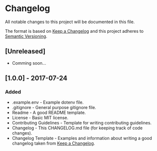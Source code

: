 # Changelog
All notable changes to this project will be documented in this file.

The format is based on [Keep a Changelog](http://keepachangelog.com/en/1.0.0/)
and this project adheres to [Semantic Versioning](http://semver.org/spec/v2.0.0.html).

## [Unreleased]
- Comming soon...

## [1.0.0] - 2017-07-24
### Added 
- .example.env - Example dotenv file.
- .gitignore - General purpose gitignore file.
- Readme - A good README template. 
- License - Basic MIT license. 
- Contributing Guidelines - Template for writing contributing guidelines.
- Changelog - This CHANGELOG.md file (for keeping track of code changes).
- Changelog Template - Examples and information about writing a good changelog taken from [Keep a Changelog](http://keepachangelog.com/en/1.0.0/).

